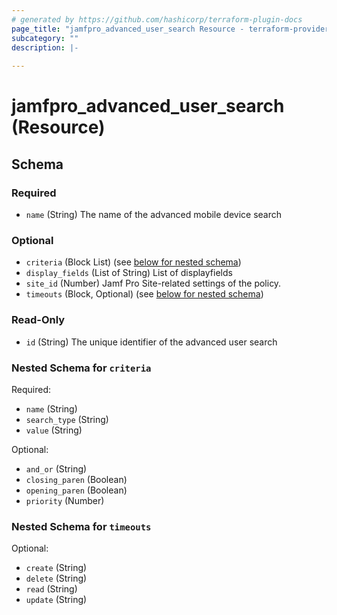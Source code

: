 ```yaml
---
# generated by https://github.com/hashicorp/terraform-plugin-docs
page_title: "jamfpro_advanced_user_search Resource - terraform-provider-jamfpro"
subcategory: ""
description: |-
  
---
```


# jamfpro_advanced_user_search (Resource)





<!-- schema generated by tfplugindocs -->
## Schema

### Required

- `name` (String) The name of the advanced mobile device search

### Optional

- `criteria` (Block List) (see [below for nested schema](#nestedblock--criteria))
- `display_fields` (List of String) List of displayfields
- `site_id` (Number) Jamf Pro Site-related settings of the policy.
- `timeouts` (Block, Optional) (see [below for nested schema](#nestedblock--timeouts))

### Read-Only

- `id` (String) The unique identifier of the advanced user search

<a id="nestedblock--criteria"></a>
### Nested Schema for `criteria`

Required:

- `name` (String)
- `search_type` (String)
- `value` (String)

Optional:

- `and_or` (String)
- `closing_paren` (Boolean)
- `opening_paren` (Boolean)
- `priority` (Number)


<a id="nestedblock--timeouts"></a>
### Nested Schema for `timeouts`

Optional:

- `create` (String)
- `delete` (String)
- `read` (String)
- `update` (String)
